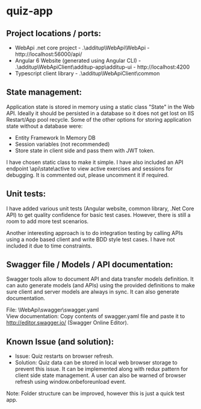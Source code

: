 # quiz-app
Project locations / ports:
--------------------------

- WebApi .net core project - .\additup\WebApi\WebApi - http://localhost:56000/api/
- Angular 6 Website (generated using Angular CLI) - .\additup\WebApiClient\additup-app\additup-ui - http://localhost:4200
- Typescript client library - .\additup\WebApiClient\common

State management:
-----------------

Application state is stored in memory using a static class "State" in the Web API. Ideally it should be persisted in a database so it does not get lost on IIS Restart/App pool recycle. Some of the other options for storing application state without a database were:

- Entity Framework In Memory DB
- Session variables (not recommended)
- Store state in client side and pass them with JWT token. 

I have chosen static class to make it simple. I have also included an API endpoint \api\state\active to view active exercises and sessions for debugging. It is commented out, please uncomment it if required.  

Unit tests:
-----------

I have added various unit tests (Angular website, common library, .Net Core API) to get quality confidence for basic test cases. However, there is still a room to add more test scenarios.

Another interesting approach is to do integration testing by calling APIs using a node based client and write BDD style test cases. I have not included it due to time constraints. 


Swagger file / Models / API documentation:
------------------------------------------
Swagger tools allow to document API and data transfer models definition. It can auto generate models (and APIs) using the provided definitions to make sure client and server models are always in sync. It can also generate documentation. 

File: \WebApi\swagger\swagger.yaml <br />
View documentation: Copy contents of swagger.yaml file and paste it to http://editor.swagger.io/ (Swagger Online Editor).


Known Issue (and solution):
-----------------------------
- Issue: Quiz restarts on browser refresh. 
- Solution: Quiz data can be stored in local web browser storage to prevent this issue. It can be implemented along with redux pattern for client side state management. A user can also be warned of browser refresh using window.onbeforeunload event. 

Note: Folder structure can be improved, however this is just a quick test app. 
